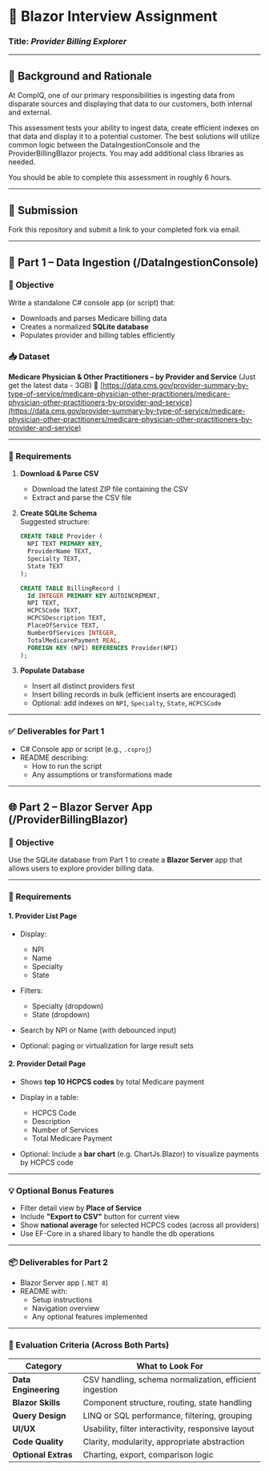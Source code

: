 # 🧪 Blazor Interview Assignment

### **Title:** _Provider Billing Explorer_

---

## 📕 Background and Rationale

At CompIQ, one of our primary responsibilities is ingesting data from disparate sources and displaying that data to our customers, both internal and external.

This assessment tests your ability to ingest data, create efficient indexes on that data and display it to a potential customer. The best solutions will utilize common logic between the DataIngestionConsole and the ProviderBillingBlazor projects. You may add additional class libraries as needed.

You should be able to complete this assessment in roughly 6 hours.

---

## 📩 Submission

Fork this repository and submit a link to your completed fork via email.

---

## 🧩 Part 1 – Data Ingestion (/DataIngestionConsole)

### 🎯 Objective

Write a standalone C# console app (or script) that:

- Downloads and parses Medicare billing data
- Creates a normalized **SQLite database**
- Populates provider and billing tables efficiently

### 📥 Dataset

**Medicare Physician & Other Practitioners – by Provider and Service** (Just get the latest data - 3GB) 
🔗 [https://data.cms.gov/provider-summary-by-type-of-service/medicare-physician-other-practitioners/medicare-physician-other-practitioners-by-provider-and-service](https://data.cms.gov/provider-summary-by-type-of-service/medicare-physician-other-practitioners/medicare-physician-other-practitioners-by-provider-and-service)

---

### 🧱 Requirements

1. **Download & Parse CSV**
    - Download the latest ZIP file containing the CSV
    - Extract and parse the CSV file
2. **Create SQLite Schema**  
    Suggested structure:
    ```sql
    CREATE TABLE Provider (
      NPI TEXT PRIMARY KEY,
      ProviderName TEXT,
      Specialty TEXT,
      State TEXT
    );
    
    CREATE TABLE BillingRecord (
      Id INTEGER PRIMARY KEY AUTOINCREMENT,
      NPI TEXT,
      HCPCSCode TEXT,
      HCPCSDescription TEXT,
      PlaceOfService TEXT,
      NumberOfServices INTEGER,
      TotalMedicarePayment REAL,
      FOREIGN KEY (NPI) REFERENCES Provider(NPI)
    );
    ```
    
3. **Populate Database**
    - Insert all distinct providers first
    - Insert billing records in bulk (efficient inserts are encouraged)
    - Optional: add indexes on `NPI`, `Specialty`, `State`, `HCPCSCode`

---

### ✅ Deliverables for Part 1

- C# Console app or script (e.g., `.csproj`)    
- README describing:
    - How to run the script
    - Any assumptions or transformations made

---

## 🌐 Part 2 – Blazor Server App (/ProviderBillingBlazor)

### 🎯 Objective

Use the SQLite database from Part 1 to create a **Blazor Server** app that allows users to explore provider billing data.

---

### 🧱 Requirements

#### 1. **Provider List Page**

- Display: 
    - NPI
    - Name
    - Specialty
    - State
    
- Filters:
    - Specialty (dropdown)
    - State (dropdown)
    
- Search by NPI or Name (with debounced input)
- Optional: paging or virtualization for large result sets

#### 2. **Provider Detail Page**

- Shows **top 10 HCPCS codes** by total Medicare payment
- Display in a table:
    - HCPCS Code
    - Description
    - Number of Services
    - Total Medicare Payment
    
- Optional: Include a **bar chart** (e.g. ChartJs.Blazor) to visualize payments by HCPCS code

---

### 💡 Optional Bonus Features

- Filter detail view by **Place of Service**
- Include **"Export to CSV"** button for current view
- Show **national average** for selected HCPCS codes (across all providers)
- Use EF-Core in a shared libary to handle the db operations


---

### 📦 Deliverables for Part 2

- Blazor Server app (`.NET 8`) 
- README with:
    - Setup instructions
    - Navigation overview
    - Any optional features implemented

---

### 🧪 Evaluation Criteria (Across Both Parts)

| Category             | What to Look For                                        |
| -------------------- | ------------------------------------------------------- |
| **Data Engineering** | CSV handling, schema normalization, efficient ingestion |
| **Blazor Skills**    | Component structure, routing, state handling            |
| **Query Design**     | LINQ or SQL performance, filtering, grouping            |
| **UI/UX**            | Usability, filter interactivity, responsive layout      |
| **Code Quality**     | Clarity, modularity, appropriate abstraction            |
| **Optional Extras**  | Charting, export, comparison logic                      |
